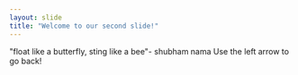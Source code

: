 ```yaml
---
layout: slide
title: "Welcome to our second slide!"
---
```

"float like a butterfly, sting like a bee"- shubham nama
Use the left arrow to go back!
